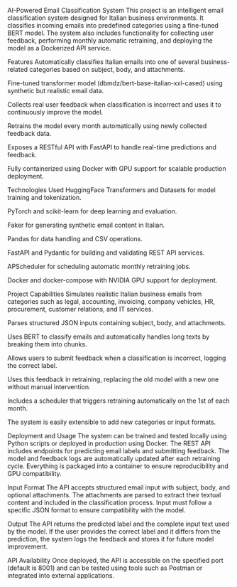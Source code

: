 AI-Powered Email Classification System
This project is an intelligent email classification system designed for Italian business environments. It classifies incoming emails into predefined categories using a fine-tuned BERT model. The system also includes functionality for collecting user feedback, performing monthly automatic retraining, and deploying the model as a Dockerized API service.

Features
Automatically classifies Italian emails into one of several business-related categories based on subject, body, and attachments.

Fine-tuned transformer model (dbmdz/bert-base-italian-xxl-cased) using synthetic but realistic email data.

Collects real user feedback when classification is incorrect and uses it to continuously improve the model.

Retrains the model every month automatically using newly collected feedback data.

Exposes a RESTful API with FastAPI to handle real-time predictions and feedback.

Fully containerized using Docker with GPU support for scalable production deployment.

Technologies Used
HuggingFace Transformers and Datasets for model training and tokenization.

PyTorch and scikit-learn for deep learning and evaluation.

Faker for generating synthetic email content in Italian.

Pandas for data handling and CSV operations.

FastAPI and Pydantic for building and validating REST API services.

APScheduler for scheduling automatic monthly retraining jobs.

Docker and docker-compose with NVIDIA GPU support for deployment.

Project Capabilities
Simulates realistic Italian business emails from categories such as legal, accounting, invoicing, company vehicles, HR, procurement, customer relations, and IT services.

Parses structured JSON inputs containing subject, body, and attachments.

Uses BERT to classify emails and automatically handles long texts by breaking them into chunks.

Allows users to submit feedback when a classification is incorrect, logging the correct label.

Uses this feedback in retraining, replacing the old model with a new one without manual intervention.

Includes a scheduler that triggers retraining automatically on the 1st of each month.

The system is easily extensible to add new categories or input formats.

Deployment and Usage
The system can be trained and tested locally using Python scripts or deployed in production using Docker. The REST API includes endpoints for predicting email labels and submitting feedback. The model and feedback logs are automatically updated after each retraining cycle. Everything is packaged into a container to ensure reproducibility and GPU compatibility.

Input Format
The API accepts structured email input with subject, body, and optional attachments. The attachments are parsed to extract their textual content and included in the classification process. Input must follow a specific JSON format to ensure compatibility with the model.

Output
The API returns the predicted label and the complete input text used by the model. If the user provides the correct label and it differs from the prediction, the system logs the feedback and stores it for future model improvement.

API Availability
Once deployed, the API is accessible on the specified port (default is 8001) and can be tested using tools such as Postman or integrated into external applications.
